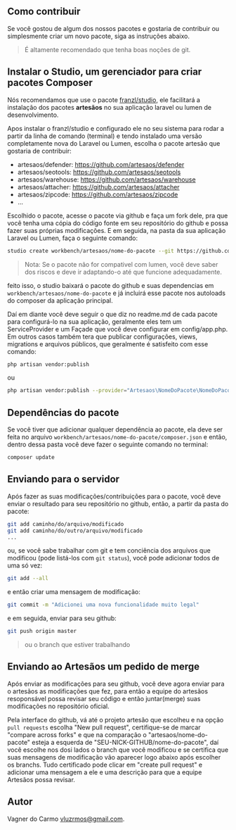 ## Como contribuir

Se você gostou de algum dos nossos pacotes e gostaria de contribuir ou simplesmente criar um novo pacote, siga as instruções abaixo.

> É altamente recomendado que tenha boas noções de git.

## Instalar o Studio, um gerenciador para criar pacotes Composer

Nós recomendamos que use o pacote [franzl/studio](https://github.com/franzliedke/studio), ele facilitará a instalação dos pacotes <b>artesãos</b> no sua aplicação laravel ou lumen de desenvolvimento.

Apos instalar o franzl/studio e configurado ele no seu sistema para rodar a partir da linha de comando (terminal) e tendo instalado uma versão completamente nova do Laravel ou Lumen, escolha o pacote artesão que gostaria de contribuir:

 * artesaos/defender: https://github.com/artesaos/defender
 * artesaos/seotools: https://github.com/artesaos/seotools
 * artesaos/warehouse: https://github.com/artesaos/warehouse
 * artesaos/attacher: https://github.com/artesaos/attacher
 * artesaos/zipcode: https://github.com/artesaos/zipcode
 * ...

Escolhido o pacote, acesse o pacote via github e faça um fork dele, pra que você tenha uma cópia do código fonte em seu repositório do github e possa fazer suas próprias modificações. E em seguida, na pasta da sua aplicação Laravel ou Lumen, faça o seguinte comando:

```bash
studio create workbench/artesaos/nome-do-pacote --git https://github.com/SEU-NICK-DO-GITHUB/nome-do-pacote 
```
> Nota: Se o pacote não for compativel com lumen, você deve saber dos riscos e deve ir adaptando-o até que funcione adequadamente.


feito isso, o studio baixará o pacote do github e suas dependencias em <code>workbench/artesaos/nome-do-pacote</code> e já incluirá esse pacote nos autoloads do composer da aplicação principal.

Daí em diante você deve seguir o que diz no readme.md de cada pacote para configurá-lo na sua aplicação, geralmente eles tem um ServiceProvider e um Façade que você deve configurar em config/app.php. Em outros casos também tera que publicar configurações, views, migrations e arquivos públicos, que geralmente é satisfeito com esse comando:

```bash
php artisan vendor:publish
``` 

ou


```bash
php artisan vendor:publish --provider="Artesaos\NomeDoPacote\NomeDoPacoteServiceProvider"
``` 

## Dependências do pacote

Se você tiver que adicionar qualquer dependência ao pacote, ela deve ser feita no arquivo <code>workbench/artesaos/nome-do-pacote/composer.json</code> e então, dentro dessa pasta você deve fazer o seguinte comando no terminal:

```bash
composer update
```

## Enviando para o servidor

Após fazer as suas modificações/contribuições para o pacote, você deve enviar o resultado para seu repositório no github, então, a partir da pasta do pacote:

```bash
git add caminho/do/arquivo/modificado
git add caminho/do/outro/arquivo/modificado
...
```

ou, se você sabe trabalhar com git e tem conciência dos arquivos que modificou (pode listá-los com `git status`), você pode adicionar todos de uma só vez:

```bash
git add --all
```

e então criar uma mensagem de modificação:

```bash
git commit -m "Adicionei uma nova funcionalidade muito legal"
```

e em seguida, enviar para seu github:

```bash
git push origin master
```
> ou o branch que estiver trabalhando

## Enviando ao Artesãos um pedido de merge

Após enviar as modificações para seu github, você deve agora enviar para o artesãos as modificações que fez, para então a equipe do artesãos resoponsável possa revisar seu código e então juntar(merge) suas modificações no repositório oficial. 

Pela interface do github, vá até o projeto artesão que escolheu e na opção `pull requests` escolha "New pull request", certifique-se de marcar "compare across forks" e que na comparação o "artesaos/nome-do-pacote" esteja a esquerda de "SEU-NICK-GITHUB/nome-do-pacote", daí você escolhe nos dosi lados o branch que você modificou e se certifica que suas mensagens de modificação vão aparecer logo abaixo após escolher os branchs. Tudo certificado pode clicar em "create pull request" e adicionar uma mensagem a ele e uma descrição para que a equipe Artesãos possa revisar.


## Autor
Vagner do Carmo vluzrmos@gmail.com.
